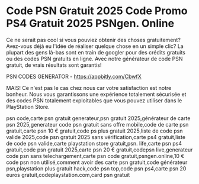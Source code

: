 # Code PSN Gratuit 2025 Code Promo PS4 Gratuit 2025 PSNgen. Online

Ce ne serait pas cool si vous pouviez obtenir des choses gratuitement? Avez-vous déjà eu l'idée de réaliser quelque chose en un simple clic? La plupart des gens là-bas sont en train de googler pour des crédits gratuits ou des codes PSN gratuits en ligne. Avec notre générateur de code PSN gratuit, de vrais résultats sont garantis!

PSN CODES GENERATOR - https://appbitly.com/CbwfX

MAIS! Ce n'est pas le cas chez nous car votre satisfaction est notre bonheur. Nous vous garantissons une expérience totalement sécurisée et des codes PSN totalement exploitables que vous pouvez utiliser dans le PlayStation Store.

psn code,carte psn gratuit generateur,psn gratuit 2025,générateur de carte psn 2025,generateur code psn gratuit sans offre mobile,code de carte psn gratuit,carte psn 10 € gratuit,code ps plus gratuit 2025,liste de code psn valide 2025,code psn gratuit 2025 sans vérification,carte ps4 gratuit,liste de code psn valide,carte playstation store gratuit,psn. life,carte psn ps4 gratuit,code psn gratuit 2025,carte psn 20 € gratuit,codepsn live,generateur code psn sans telechargement,carte psn code gratuit,psngen.online,10 € code psn non utilisé,comment avoir des carte psn gratuit,code générateur psn,playstation plus gratuit hack,code psn top,code psn ps4,carte psn 20 euros gratuit,codeplaystation.com,card psn gratuit

